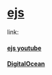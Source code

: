 # [ejs](https://ejs.co/)  
link:  
#### [ejs youtube](https://www.youtube.com/watch?v=x9o3fxS_xdM&list=PLgH5QX0i9K3pR9FUMt93ItAzpqyhO-cqi&index=1)  
#### [DigitalOcean](https://www.digitalocean.com/community/tutorials/how-to-use-ejs-to-template-your-node-application)  
